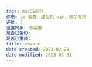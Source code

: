 ```yaml
---
tags: macOS软件
作用: pd 收费，虚拟机 win，偶尔有用
评价: 3
设置同步: 不需要
是否已备份:
是否已重装:
title: vmware
date created: 2023-02-28
date modified: 2023-03-01
---
```

